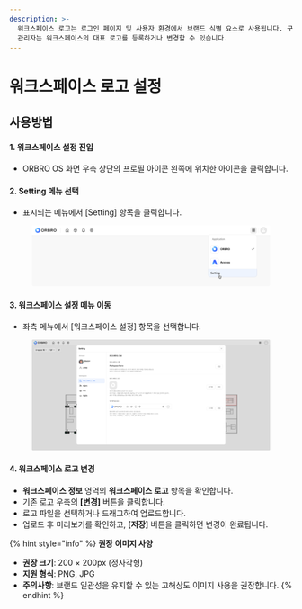 ```yaml
---
description: >-
  워크스페이스 로고는 로그인 페이지 및 사용자 환경에서 브랜드 식별 요소로 사용됩니다. 구성원들이 워크스페이스를 쉽게 인지할 수 있도록,
  관리자는 워크스페이스의 대표 로고를 등록하거나 변경할 수 있습니다.
---
```


# 워크스페이스 로고 설정

## 사용방법

#### **1. 워크스페이스 설정 진입**

* ORBRO OS 화면 우측 상단의 프로필 아이콘 왼쪽에 위치한 아이콘을 클릭합니다.

#### **2. Setting 메뉴 선택**

* 표시되는 메뉴에서 \[Setting] 항목을 클릭합니다.

<figure><img src="../../.gitbook/assets/t6 (1).png" alt=""><figcaption></figcaption></figure>

#### **3. 워크스페이스 설정 메뉴 이동**

* 좌측 메뉴에서 \[워크스페이스 설정] 항목을 선택합니다.&#x20;

<figure><img src="../../.gitbook/assets/setting workspace - 3.png" alt=""><figcaption></figcaption></figure>

#### **4. 워크스페이스 로고 변경**

* **워크스페이스 정보** 영역의 **워크스페이스 로고** 항목을 확인합니다.
* 기존 로고 우측의 **\[변경]** 버튼을 클릭합니다.
* 로고 파일을 선택하거나 드래그하여 업로드합니다.
* 업로드 후 미리보기를 확인하고, **\[저장]** 버튼을 클릭하면 변경이 완료됩니다.

{% hint style="info" %}
**권장 이미지 사양**

* **권장 크기**: 200 × 200px (정사각형)
* **지원 형식**: PNG, JPG
* **주의사항**: 브랜드 일관성을 유지할 수 있는 고해상도 이미지 사용을 권장합니다.
{% endhint %}
